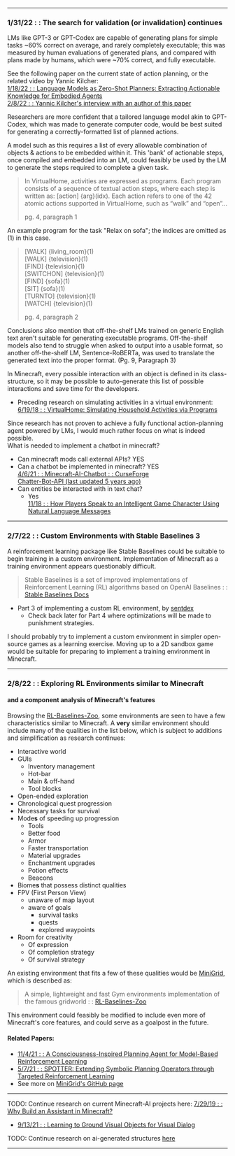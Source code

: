 
---
### 1/31/22 : : The search for validation (or invalidation) continues  

LMs like GPT-3 or GPT-Codex are capable of generating plans for simple tasks ~60% correct on average, and rarely
completely executable; this was measured by human evaluations of generated plans, and compared with plans made by humans,
which were ~70% correct, and fully executable.

See the following paper on the current state of action planning, or the related video by Yannic Kilcher:  
[1/18/22 : : Language Models as Zero-Shot Planners:
Extracting Actionable Knowledge for Embodied Agents](https://arxiv.org/pdf/2201.07207.pdf)  
[2/8/22 : : Yannic Kilcher's interview with an author of this paper](https://www.youtube.com/watch?v=OUCwujwE7bA)

Researchers are more confident that a tailored language model akin to GPT-Codex, which was made to generate
computer code, would be best suited for generating a correctly-formatted list of planned actions.

A model such as this requires a list of every allowable combination of objects & actions to be embedded within it.
This 'bank' of actionable steps, once compiled and embedded into an LM, could feasibly be used by the LM to generate
the steps required to complete a given task.

> In VirtualHome, activities are expressed as programs. Each program consists of a
sequence of textual action steps, where each step is written as: [action] {arg}(idx). Each
action refers to one of the 42 atomic actions supported in VirtualHome, such as “walk” and “open”...  
> 
> pg. 4, paragraph 1

An example program for the task "Relax on sofa"; the indices are omitted as (1) in this case.

> [WALK] {living_room}(1)  
  [WALK] {television}(1)  
  [FIND] {television}(1)  
  [SWITCHON] {television}(1)  
  [FIND] {sofa}(1)  
  [SIT] {sofa}(1)  
  [TURNTO] {television}(1)  
  [WATCH] {television}(1)  
> 
> pg. 4, paragraph 2

Conclusions also mention that off-the-shelf LMs trained on generic English text aren't suitable for generating
executable programs. Off-the-shelf models also tend to struggle when asked to output into a usable format,
so another off-the-shelf LM, Sentence-RoBERTa, was used to translate the generated text into the proper format.
(Pg. 9, Paragraph 3)

In Minecraft, every possible interaction with an object is defined in its class-structure, so it may be 
possible to auto-generate this list of possible interactions and save time for the developers.

- Preceding research on simulating activities in a virtual environment:  
  [6/19/18 : : VirtualHome: Simulating Household Activities via Programs](https://arxiv.org/pdf/1806.07011.pdf)

Since research has not proven to achieve a fully functional action-planning agent powered by LMs, I would
much rather focus on what is indeed possible.  
What is needed to implement a chatbot in minecraft?
- Can minecraft mods call external APIs? YES  
- Can a chatbot be implemented in minecraft? YES  
  [4/6/21 : : Minecraft-AI-Chatbot : : CurseForge](https://www.curseforge.com/minecraft/mc-mods/ai-chatbot)  
  [Chatter-Bot-API (last updated 5 years ago)](https://github.com/pierredavidbelanger/chatter-bot-api)  
- Can entities be interacted with in text chat?  
    - Yes  
      [11/18 : : How Players Speak to an Intelligent Game Character Using Natural Language Messages](http://todigra.org/index.php/todigra/article/view/88/139)
---
### 2/7/22 : : Custom Environments with Stable Baselines 3  
A reinforcement learning package like Stable Baselines could be suitable to begin training in a
custom environment. Implementation of Minecraft as a training environment appears
questionably difficult.  

> Stable Baselines is a set of improved implementations of Reinforcement Learning (RL) algorithms based
on OpenAI Baselines : : [Stable Baselines Docs](https://stable-baselines.readthedocs.io/en/master/)  
- Part 3 of implementing a custom RL environment, by [sentdex](https://youtu.be/uKnjGn8fF70)  
  - Check back later for Part 4 where optimizations will be made to punishment strategies.
  
I should probably try to implement a custom environment in simpler open-source games as a learning
exercise. Moving up to a 2D sandbox game would be suitable for preparing to implement a training
environment in Minecraft.

---
### 2/8/22 : : Exploring RL Environments similar to Minecraft  
#### and a component analysis of Minecraft's features
Browsing the [RL-Baselines-Zoo](https://github.com/araffin/rl-baselines-zoo), some environments
are seen to have a few characteristics similar to Minecraft. A **very** similar environment should include
many of the qualities in the list below, which is subject to additions and simplification as
research continues:  

- Interactive world
- GUIs
  - Inventory management
  - Hot-bar
  - Main & off-hand
  - Tool blocks
- Open-ended exploration
- Chronological quest progression
- Necessary tasks for survival
- Mode**s** of speeding up progression
  - Tools
  - Better food
  - Armor
  - Faster transportation
  - Material upgrades
  - Enchantment upgrades
  - Potion effects
  - Beacons
- Biome**s** that possess distinct qualities
- FPV (First Person View)
  - unaware of map layout
  - aware of goals
    - survival tasks
    - quests
    - explored waypoints
- Room for creativity
  - Of expression
  - Of completion strategy
  - Of survival strategy  

An existing environment that fits a few of these qualities would be
 [MiniGrid](https://pythonawesome.com/minimalistic-gridworld-environment-minigrid/),
which is described as:  
> A simple, lightweight and fast Gym environments implementation of the famous gridworld : :
> [RL-Baselines-Zoo](https://github.com/araffin/rl-baselines-zoo#minigrid-envs)  

This environment could feasibly be modified to include even more of Minecraft's core features,
and could serve as a goalpost in the future.
#### Related Papers:
- [11/4/21 : : A Consciousness-Inspired Planning Agent for Model-Based Reinforcement Learning](https://arxiv.org/pdf/2106.02097.pdf)
- [5/7/21 : : SPOTTER: Extending Symbolic Planning Operators through Targeted Reinforcement Learning](https://www.ifaamas.org/Proceedings/aamas2021/pdfs/p1118.pdf)
- See more on [MiniGrid's GitHub page](https://github.com/maximecb/gym-minigrid#minimalistic-gridworld-environment-minigrid)
---

TODO: Continue research on current Minecraft-AI projects here: [7/29/19 : : Why Build an Assistant in Minecraft?](https://arxiv.org/pdf/1907.09273.pdf)
- [9/13/21 : : Learning to Ground Visual Objects for Visual Dialog](https://arxiv.org/pdf/2109.06013.pdf)

TODO: Continue research on ai-generated structures [here](https://arxiv.org/pdf/2103.08737.pdf)

---
